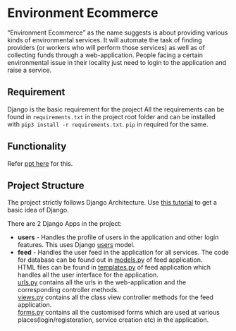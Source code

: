 # Environment Ecommerce
“Environment Ecommerce” as the name suggests is about providing various kinds of environmental services. It will automate the task of finding providers (or workers who will perform those services) as well as of collecting funds through a web-application.
People facing a certain environmental issue in their locality just need to login to the application and raise a service.<br>

## Requirement
Django is the basic requirement for the project
All the requirements can be found in `requirements.txt` in the project root folder and can be installed with `pip3 install -r requirements.txt`. `pip` in required for the same.

## Functionality
Refer [ppt here](https://docs.google.com/presentation/d/1KZTJOCgC-inyOFpb1xzQI-1aHEAy9aiKQjQ78_tvess/edit?usp=sharing) for this.

## Project Structure
The project strictly follows Django Architecture. Use [this tutorial](https://medium.com/@timmykko/a-quick-glance-of-django-for-beginners-688bc6630fab#:~:text=robust%20and%20scalable.-,Django%20Architecture,such%20as%20MySql%2C%20Postgres) to get a basic idea of Django.

There are 2 Django Apps in the project:
  * **users** - Handles the profile of users in the application and other login features. This uses Django [users](https://docs.djangoproject.com/en/3.1/ref/contrib/auth/) model.
  * **feed** - Handles the user feed in the application for all services. The code for database can be found out in [models.py](https://github.com/Mohit17067/environment_ecommerce/blob/master/feed/models.py) of feed application.<br>
    HTML files can be found in [templates.py](https://github.com/Mohit17067/environment_ecommerce/tree/master/feed/templates/feed) of feed application which handles all the user interface for the application.<br>
    [urls.py](https://github.com/Mohit17067/environment_ecommerce/blob/master/feed/urls.py) contains all the urls in the web-application and the corresponding controller methods.<br>
    [views.py](https://github.com/Mohit17067/environment_ecommerce/blob/master/feed/views.py) contains all the class view controller methods for the feed application.<br>
    [forms.py](https://github.com/Mohit17067/environment_ecommerce/blob/master/feed/forms.py) contains all the customised forms which are used at various places(login/registeration, service creation etc) in the application.<br>
    
